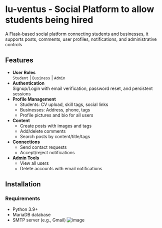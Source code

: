 # Iu-ventus - Social Platform to allow students being hired
A Flask-based social platform connecting students and businesses, it supports posts, comments, user profiles, notifications, and administrative controls

## Features
- **User Roles**  
  `Student` | `Business` | `Admin`
- **Authentication**  
  Signup/Login with email verification, password reset, and persistent sessions
- **Profile Management**  
  - Students: CV upload, skill tags, social links  
  - Businesses: Address, phone, tags  
  - Profile pictures and bio for all users
- **Content**  
  - Create posts with images and tags  
  - Add/delete comments  
  - Search posts by content/title/tags
- **Connections**  
  - Send contact requests  
  - Accept/reject notifications
- **Admin Tools**  
  - View all users  
  - Delete accounts with email notifications

## Installation
### Requirements
- Python 3.9+
- MariaDB database
- SMTP server (e.g., Gmail)
![image](https://github.com/user-attachments/assets/03da5846-3da9-488d-ad39-04ed4dbdf90d)
